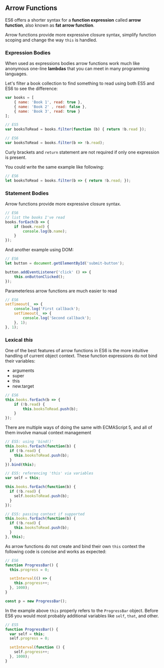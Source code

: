 ## Arrow Functions

ES6 offers a shorter syntax for a **function expression** called **arrow function**, also known as **fat arrow function**.

Arrow functions provide more expressive closure syntax, simplify function scoping and change the way `this` is handled.

### Expression Bodies

When used as expressions bodies arrow functions work much like anonymous one-line **lambdas** that you can meet in many programming languages.

Let's filter a book collection to find something to read using both ES5 and ES6 to see the difference:

```js
var books = [
    { name: 'Book 1', read: true },
    { name: 'Book 2' , read: false },
    { name: 'Book 3', read: true }
];

// ES5
var booksToRead = books.filter(function (b) { return !b.read });

// ES6
var booksToRead = books.filter(b => !b.read);
```

Curly brackets and `return` statement are not required if only one expression is present.

You could write the same example like following:

```js
// ES6
let booksToRead = books.filter(b => { return !b.read; });
```

### Statement Bodies

Arrow functions provide more expressive closure syntax.

```js
// ES6
// list the books I've read
books.forEach(b => {
    if (book.read) {
        console.log(b.name);
    }
});
```

And another example using DOM:

```js
// ES6
let button = document.getElementById('submit-button');

button.addEventListener('click' () => {
    this.onButtonClicked();
});
```

Parameterless arrow functions are much easier to read

```js
// ES6
setTimeout(_ => {
    console.log('First callback');
    setTimeout(_ => {
        console.log('Second callback');
    }, 1);
}, 1);
```

### Lexical _this_

One of the best features of arrow functions in ES6 is the more intuitive handling of current object context.
These function expressions do not bind their variables:

- arguments
- super
- this
- new.target

```js
// ES6
this.books.forEach(b => {
    if (!b.read) {
        this.booksToRead.push(b);
    }
});
```

There are multiple ways of doing the same with ECMAScript 5, and all of them involve manual context management

```js
// ES5: using 'bind()'
this.books.forEach(function(b) {
  if (!b.read) {
    this.booksToRead.push(b);
  }
}).bind(this);

// ES5: referencing 'this' via variables
var self = this;

this.books.forEach(function(b) {
  if (!b.read) {
    self.booksToRead.push(b);
  }
});

// ES5: passing context if supported
this.books.forEach(function(b) {
  if (!b.read) {
    this.booksToRead.push(b);
  }
}, this);
```

As arrow functions do not create and bind their own `this` context the following code is concise and works as expected:

```js
// ES6
function ProgressBar() {
  this.progress = 0;

  setInterval(() => {
    this.progress++;
  }, 1000);
}

const p = new ProgressBar();
```

In the example above `this` properly refers to the `ProgressBar` object.
Before ES6 you would most probably additional variables like `self`, `that`, and other.

```js
// ES5
function ProgressBar() {
  var self = this;
  self.progress = 0;

  setInterval(function () {
    self.progress++;
  }, 1000);
}
```
